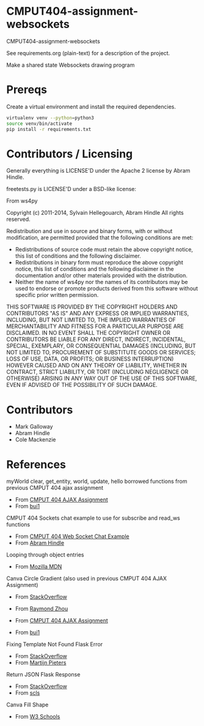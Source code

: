 # CMPUT404-assignment-websockets

CMPUT404-assignment-websockets

See requirements.org (plain-text) for a description of the project.

Make a shared state Websockets drawing program

# Prereqs

Create a virtual environment and install the required dependencies.

```bash
virtualenv venv --python=python3
source venv/bin/activate
pip install -r requirements.txt
```

# Contributors / Licensing

Generally everything is LICENSE'D under the Apache 2 license by Abram Hindle.

freetests.py is LICENSE'D under a BSD-like license:

From ws4py

Copyright (c) 2011-2014, Sylvain Hellegouarch, Abram Hindle
All rights reserved.

Redistribution and use in source and binary forms, with or without
modification, are permitted provided that the following conditions are met:

- Redistributions of source code must retain the above copyright notice,
  this list of conditions and the following disclaimer.
- Redistributions in binary form must reproduce the above copyright
  notice, this list of conditions and the following disclaimer in the
  documentation and/or other materials provided with the distribution.
- Neither the name of ws4py nor the names of its contributors may be used
  to endorse or promote products derived from this software without
  specific prior written permission.

THIS SOFTWARE IS PROVIDED BY THE COPYRIGHT HOLDERS AND CONTRIBUTORS "AS IS"
AND ANY EXPRESS OR IMPLIED WARRANTIES, INCLUDING, BUT NOT LIMITED TO, THE
IMPLIED WARRANTIES OF MERCHANTABILITY AND FITNESS FOR A PARTICULAR PURPOSE
ARE DISCLAIMED. IN NO EVENT SHALL THE COPYRIGHT OWNER OR CONTRIBUTORS BE
LIABLE FOR ANY DIRECT, INDIRECT, INCIDENTAL, SPECIAL, EXEMPLARY, OR
CONSEQUENTIAL DAMAGES (INCLUDING, BUT NOT LIMITED TO, PROCUREMENT OF
SUBSTITUTE GOODS OR SERVICES; LOSS OF USE, DATA, OR PROFITS; OR BUSINESS
INTERRUPTION) HOWEVER CAUSED AND ON ANY THEORY OF LIABILITY, WHETHER IN
CONTRACT, STRICT LIABILITY, OR TORT (INCLUDING NEGLIGENCE OR OTHERWISE)
ARISING IN ANY WAY OUT OF THE USE OF THIS SOFTWARE, EVEN IF ADVISED OF THE
POSSIBILITY OF SUCH DAMAGE.

# Contributors

- Mark Galloway
- Abram Hindle
- Cole Mackenzie

# References

myWorld clear, get_entity, world, update, hello borrowed functions from previous CMPUT 404 ajax assignment

- From [CMPUT 404 AJAX Assignment](https://github.com/bui1/CMPUT404-assignment-ajax/blob/master/server.py)
- From [bui1](https://github.com/bui1)

CMPUT 404 Sockets chat example to use for subscribe and read_ws functions

- From [CMPUT 404 Web Socket Chat Example](https://github.com/uofa-cmput404/cmput404-slides/blob/master/examples/WebSocketsExamples/chat.py)
- From [Abram Hindle](https://github.com/abramhindle)

Looping through object entries

- From [Mozilla MDN](https://developer.mozilla.org/en-US/docs/Web/JavaScript/Reference/Global_Objects/Object/entries)

Canva Circle Gradient (also used in previous CMPUT 404 AJAX Assignment)

- From [StackOverflow](https://stackoverflow.com/questions/16494262/how-to-draw-a-circle-with-centered-fadeing-out-gradients-with-html5-canvas/16494384#16494384)
- From [Raymond Zhou](https://stackoverflow.com/users/2371813/raymond-zhou)

- From [CMPUT 404 AJAX Assignment](https://github.com/bui1/CMPUT404-assignment-ajax/blob/master/static/index.html)
- From [bui1](https://github.com/bui1)

Fixing Template Not Found Flask Error

- From [StackOverflow](https://stackoverflow.com/a/23327352)
- From [Martijn Pieters](https://stackoverflow.com/users/100297/martijn-pieters)

Return JSON Flask Response

- From [StackOverflow](https://stackoverflow.com/a/26961568)
- From [scls](https://stackoverflow.com/users/1609077/scls)

Canva Fill Shape

- From [W3 Schools](https://www.w3schools.com/tags/canvas_fill.asp)
